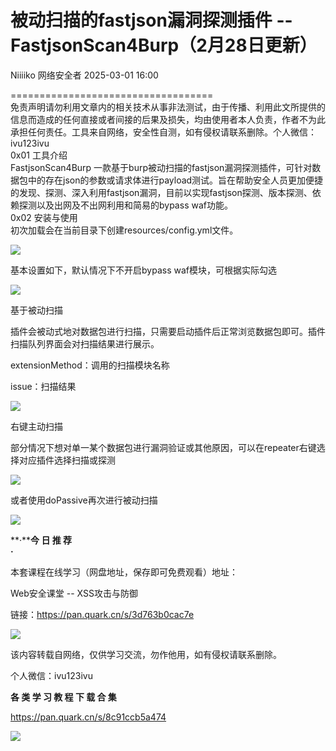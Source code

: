 #  被动扫描的fastjson漏洞探测插件 -- FastjsonScan4Burp（2月28日更新）   
Niiiiko  网络安全者   2025-03-01 16:00  
  
===================================  
免责声明请勿利用文章内的相关技术从事非法测试，由于传播、利用此文所提供的信息而造成的任何直接或者间接的后果及损失，均由使用者本人负责，作者不为此承担任何责任。工具来自网络，安全性自测，如有侵权请联系删除。个人微信：ivu123ivu  
0x01 工具介绍  
FastjsonScan4Burp 一款基于burp被动扫描的fastjson漏洞探测插件，可针对数据包中的存在json的参数或请求体进行payload测试。旨在帮助安全人员更加便捷的发现、探测、深入利用fastjson漏洞，目前以实现fastjson探测、版本探测、依赖探测以及出网及不出网利用和简易的bypass waf功能。  
0x02 安装与使用  
初次加载会在当前目录下创建resources/config.yml文件。  
  
![](https://mmbiz.qpic.cn/sz_mmbiz_png/0JJXjA8siccxns2W3WXNcNYAwyKoEJZibc0QVxY1dbUZogp5Ow3D0qQ3Mt87LzfRhKBWG4U7mXgqbEESEXIglpWA/640?wx_fmt=png&from=appmsg "")  
  
基本设置如下，默认情况下不开启bypass waf模块，可根据实际勾选  
  
![](https://mmbiz.qpic.cn/sz_mmbiz_png/0JJXjA8siccxns2W3WXNcNYAwyKoEJZibcIbmicia8azCZe8pIkt7ZfxwRnNjpPWicOKRjLc6ueSYYPFwzSkF0ueEYw/640?wx_fmt=png&from=appmsg "")  
  
基于被动扫描  
  
插件会被动式地对数据包进行扫描，只需要启动插件后正常浏览数据包即可。插件扫描队列界面会对扫描结果进行展示。  
  
extensionMethod：调用的扫描模块名称  
  
issue：扫描结果  
  
![](https://mmbiz.qpic.cn/sz_mmbiz_png/0JJXjA8siccxns2W3WXNcNYAwyKoEJZibctxRtljUJic6mt8ibz35BjaILsTfm7nBBnAIxEx4uHDoHZXklYTLAAv4g/640?wx_fmt=png&from=appmsg "")  
  
右键主动扫描  
  
部分情况下想对单一某个数据包进行漏洞验证或其他原因，可以在repeater右键选择对应插件选择扫描或探测  
  
![](https://mmbiz.qpic.cn/sz_mmbiz_png/0JJXjA8siccxns2W3WXNcNYAwyKoEJZibc9zXYZvlXY3wDriak92nR0ABf6MRLyKFqV4JVT5icwZ3hT6jEtQuKl3VQ/640?wx_fmt=png&from=appmsg "")  
  
或者使用doPassive再次进行被动扫描  
  
![](https://mmbiz.qpic.cn/sz_mmbiz_png/0JJXjA8siccxns2W3WXNcNYAwyKoEJZibceOz4NdHpUJDuSbcd3wfWxtHZtblwWO3iaOLjNTW5WjeEAI6iarDHe0Ww/640?wx_fmt=png&from=appmsg "")  
  
  
  
**·****今 日 推 荐**  
**·**  
  
  
本套课程在线学习（网盘地址，保存即可免费观看）地址：  
  
  
Web安全课堂 -- XSS攻击与防御  
  
链接：https://pan.quark.cn/s/3d763b0cac7e  
  
![](https://mmbiz.qpic.cn/sz_mmbiz_png/0JJXjA8siccxns2W3WXNcNYAwyKoEJZibcOFVB8C6BvrH032Dj7Yhe5aKYmYibUjXDUYSoHCb5aXx3ehicUuvZKF0A/640?wx_fmt=png&from=appmsg "")  
  
该内容转载自网络，仅供学习交流，勿作他用，如有侵权请联系删除。  
  
  
  
  
个人微信：ivu123ivu  
  
  
**各 类 学 习 教 程 下 载 合 集**  
  
  
  
  
  
  
  
  
  
https://pan.quark.cn/s/8c91ccb5a474  
  
  
![](https://mmbiz.qpic.cn/sz_mmbiz_png/8H1dCzib3UibuuhdO7GMx4wqK5PQMWgr8pNaudBlYJUYXP6R6LcL0d3UYmPLoiajIXwaibhvlchGibgiaBGwMSwuq58g/640?wx_fmt=other&from=appmsg&tp=webp&wxfrom=5&wx_lazy=1&wx_co=1 "")  
  
  
  
  
  
  
  
  
